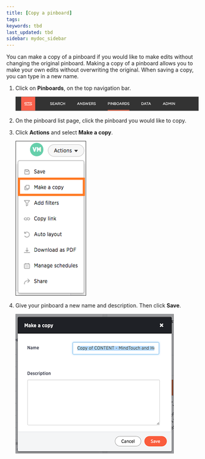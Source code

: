 ```yaml
---
title: [Copy a pinboard]
tags:
keywords: tbd
last_updated: tbd
sidebar: mydoc_sidebar
---
```

You can make a copy of a pinboard if you would like to make edits without changing the original pinboard. Making a copy of a pinboard allows you to make your own edits without overwriting the original. When saving a copy, you can type in a new name.

1. Click on **Pinboards**, on the top navigation bar.

     ![](/pages/images/click_pinboards_icon.png "Pinboards")

2. On the pinboard list page, click the pinboard you would like to copy.
3. Click **Actions** and select **Make a copy**.

     ![](/pages/images/make_a_copy_of_a_pinboard.png "Make a copy of the pinboard")

4. Give your pinboard a new name and description. Then click **Save**.

     ![](/pages/images/name_your_pinboard_copy.png "Name and save your pinboard copy")
